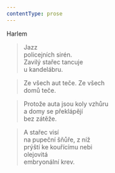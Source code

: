 ```yaml
---
contentType: prose
---
```


Harlem

> Jazz  
> policejních sirén.  
> Zavilý stařec tancuje  
> u kandelábru.

> Ze všech aut teče. Ze všech  
> domů teče.

> Protože auta jsou koly vzhůru  
> a domy se překlápějí  
> bez zátěže.

> A stařec visí  
> na pupeční šňůře, z níž  
> prýští ke kouřícímu nebi  
> olejovitá  
> embryonální krev.

